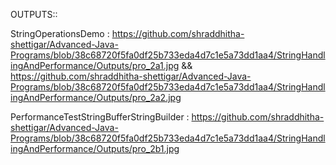 OUTPUTS::

StringOperationsDemo : https://github.com/shraddhitha-shettigar/Advanced-Java-Programs/blob/38c68720f5fa0df25b733eda4d7c1e5a73dd1aa4/StringHandlingAndPerformance/Outputs/pro_2a1.jpg && https://github.com/shraddhitha-shettigar/Advanced-Java-Programs/blob/38c68720f5fa0df25b733eda4d7c1e5a73dd1aa4/StringHandlingAndPerformance/Outputs/pro_2a2.jpg

PerformanceTestStringBufferStringBuilder : https://github.com/shraddhitha-shettigar/Advanced-Java-Programs/blob/38c68720f5fa0df25b733eda4d7c1e5a73dd1aa4/StringHandlingAndPerformance/Outputs/pro_2b1.jpg
